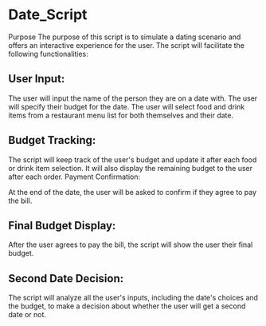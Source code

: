# Date_Script
Purpose
The purpose of this script is to simulate a dating scenario and offers an interactive experience for the user. The script will facilitate the following functionalities:

## User Input:

The user will input the name of the person they are on a date with.
The user will specify their budget for the date.
The user will select food and drink items from a restaurant menu list for both themselves and their date.

## Budget Tracking:

The script will keep track of the user's budget and update it after each food or drink item selection. It will also display the remaining budget to the user after each order.
Payment Confirmation:

At the end of the date, the user will be asked to confirm if they agree to pay the bill.

## Final Budget Display:

After the user agrees to pay the bill, the script will show the user their final budget.

## Second Date Decision:

The script will analyze all the user's inputs, including the date's choices and the budget, to make a decision about whether the user will get a second date or not.
